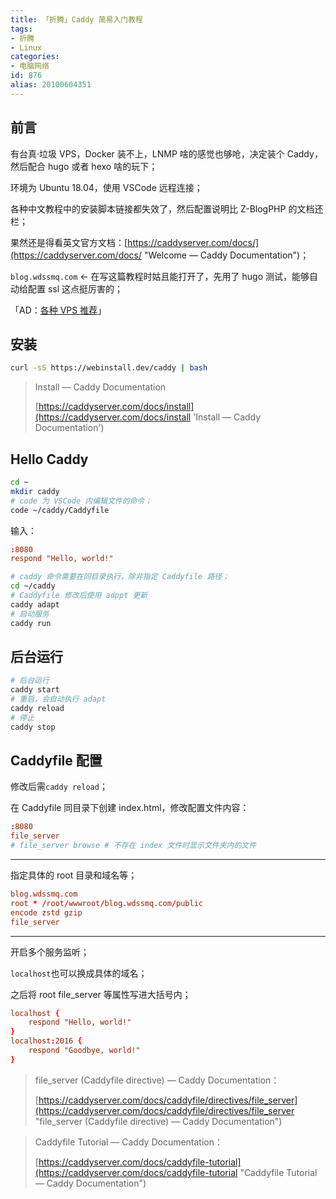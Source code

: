 ```yaml
---
title: 「折腾」Caddy 简易入门教程
tags:
- 折腾
- Linux
categories:
- 电脑网络
id: 876
alias: 20100604351
---
```


## 前言

有台真·垃圾 VPS，Docker 装不上，LNMP 啥的感觉也够呛，决定装个 Caddy，然后配合 hugo 或者 hexo 啥的玩下；

环境为 Ubuntu 18.04，使用 VSCode 远程连接；

<!--more-->

各种中文教程中的安装脚本链接都失效了，然后配置说明比 Z-BlogPHP 的文档还栏；

果然还是得看英文官方文档：[https://caddyserver.com/docs/](https://caddyserver.com/docs/ "Welcome — Caddy Documentation")；

`blog.wdssmq.com` ← 在写这篇教程时姑且能打开了，先用了 hugo 测试，能够自动给配置 ssl 这点挺厉害的；

「AD：[各种 VPS 推荐](https://www.wdssmq.com/tag/VPS/ "VPS\_沉冰浮水\_第1页")」


## 安装

```bash
curl -sS https://webinstall.dev/caddy | bash
```

> Install — Caddy Documentation
>
> [https://caddyserver.com/docs/install](https://caddyserver.com/docs/install 'Install — Caddy Documentation')

## Hello Caddy

```bash
cd ~
mkdir caddy
# code 为 VSCode 内编辑文件的命令；
code ~/caddy/Caddyfile
```

输入：

```conf
:8080
respond "Hello, world!"
```


```bash
# caddy 命令需要在同目录执行，除非指定 Caddyfile 路径；
cd ~/caddy
# Caddyfile 修改后使用 adppt 更新
caddy adapt
# 启动服务
caddy run
```

## 后台运行

```bash
# 后台运行
caddy start
# 重启，会自动执行 adapt
caddy reload
# 停止
caddy stop
```

## Caddyfile 配置

修改后需`caddy reload`；

在 Caddyfile 同目录下创建 index.html，修改配置文件内容：

```conf
:8080
file_server
# file_server browse # 不存在 index 文件时显示文件夹内的文件
```

--------------------

指定具体的 root 目录和域名等；

```conf
blog.wdssmq.com
root * /root/wwwroot/blog.wdssmq.com/public
encode zstd gzip
file_server
```

--------

开启多个服务监听；

`localhost`也可以换成具体的域名；

之后将 root file_server 等属性写进大括号内；

```conf
localhost {
	respond "Hello, world!"
}
localhost:2016 {
	respond "Goodbye, world!"
}
```

> file\_server (Caddyfile directive) — Caddy Documentation：
>
> [https://caddyserver.com/docs/caddyfile/directives/file_server](https://caddyserver.com/docs/caddyfile/directives/file_server "file\_server (Caddyfile directive) — Caddy Documentation")

> Caddyfile Tutorial — Caddy Documentation：
>
> [https://caddyserver.com/docs/caddyfile-tutorial](https://caddyserver.com/docs/caddyfile-tutorial "Caddyfile Tutorial — Caddy Documentation")
